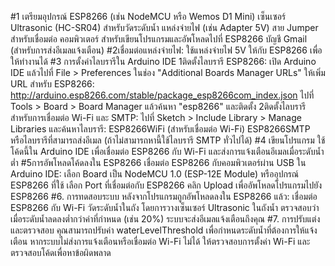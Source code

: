 #1 เตรียมอุปกรณ์
ESP8266 (เช่น NodeMCU หรือ Wemos D1 Mini)
เซ็นเซอร์ Ultrasonic (HC-SR04) สำหรับวัดระดับน้ำ
แหล่งจ่ายไฟ (เช่น Adapter 5V)
สาย Jumper สำหรับเชื่อมต่อ
คอมพิวเตอร์ สำหรับเขียนโปรแกรมและอัพโหลดไปที่ ESP8266
บัญชี Gmail (สำหรับการส่งอีเมลแจ้งเตือน)
#2เชื่อมต่อแหล่งจ่ายไฟ:
ใช้แหล่งจ่ายไฟ 5V ให้กับ ESP8266 เพื่อให้ทำงานได้
#3 การตั้งค่าไลบรารีใน Arduino IDE
1ติดตั้งไลบรารี ESP8266:
เปิด Arduino IDE แล้วไปที่ File > Preferences
ในช่อง "Additional Boards Manager URLs" ให้เพิ่ม URL สำหรับ ESP8266: http://arduino.esp8266.com/stable/package_esp8266com_index.json
ไปที่ Tools > Board > Board Manager แล้วค้นหา "esp8266" และติดตั้ง
2ติดตั้งไลบรารีสำหรับการเชื่อมต่อ Wi-Fi และ SMTP:
ไปที่ Sketch > Include Library > Manage Libraries และค้นหาไลบรารี:
ESP8266WiFi (สำหรับเชื่อมต่อ Wi-Fi)
ESP8266SMTP หรือไลบรารีที่สามารถส่งอีเมล (ถ้าไม่สามารถหานี้ใช้ไลบรารี SMTP ทั่วไปได้)
#4 เขียนโปรแกรม
ใช้โค้ดนี้ใน Arduino IDE เพื่อเชื่อมต่อ ESP8266 กับ Wi-Fi และส่งการแจ้งเตือนอีเมลเมื่อระดับน้ำต่ำ
#5การอัพโหลดโค้ดลงใน ESP8266
เชื่อมต่อ ESP8266 กับคอมพิวเตอร์ผ่าน USB
ใน Arduino IDE:
เลือก Board เป็น NodeMCU 1.0 (ESP-12E Module) หรืออุปกรณ์ ESP8266 ที่ใช้
เลือก Port ที่เชื่อมต่อกับ ESP8266
คลิก Upload เพื่ออัพโหลดโปรแกรมไปยัง ESP8266
#6. การทดสอบระบบ
หลังจากโปรแกรมถูกอัพโหลดลงใน ESP8266 แล้ว:
เชื่อมต่อ ESP8266 กับ Wi-Fi
วัดระดับน้ำในถัง โดยการวางเซ็นเซอร์ Ultrasonic ในถังน้ำ
ตรวจสอบว่าเมื่อระดับน้ำลดลงต่ำกว่าค่าที่กำหนด (เช่น 20%) ระบบจะส่งอีเมลแจ้งเตือนถึงคุณ
#7. การปรับแต่งและตรวจสอบ
คุณสามารถปรับค่า waterLevelThreshold เพื่อกำหนดระดับน้ำที่ต้องการให้แจ้งเตือน
หากระบบไม่ส่งการแจ้งเตือนหรือเชื่อมต่อ Wi-Fi ไม่ได้ ให้ตรวจสอบการตั้งค่า Wi-Fi และตรวจสอบโค้ดเพื่อหาข้อผิดพลาด

